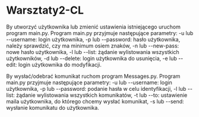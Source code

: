 # Warsztaty2-CL

By utworzyć użytkownika lub zmienić ustawienia istniejącego uruchom program main.py.
Program main.py przyjmuje następujące parametry:
-u lub --username: login użytkownika,
-p lub --password: hasło użytkownika, należy sprawdzić, czy ma minimum osiem znaków,
-n lub --new-pass: nowe hasło użytkownika,
-l lub --list: żądanie wylistowania wszystkich użytkowników,
-d lub --delete: login użytkownika do usunięcia,
-e lub --edit: login użytkownika do modyfikacji.

By wysłać/odebrać komunikat ruchom program Messages.py.
Program main.py przyjmuje następujące parametry:
-u lub --username: login użytkownika,
-p lub --password: podanie hasła w celu identyfikacji,
-l lub --list: żądanie wylistowania wszystkich komunikatów,
-t lub --to: ustawienie maila użytkownika, do którego chcemy wysłać komunikat,
-s lub --send: wysłanie komunikatu do użytkownika.
